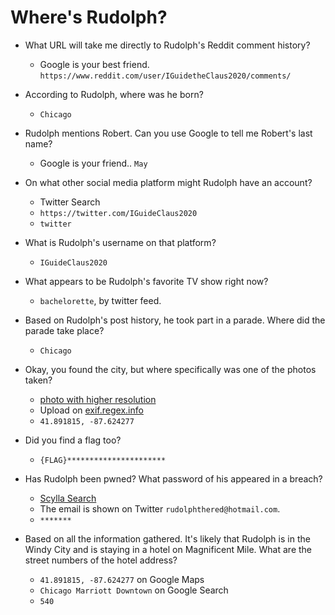 # Where's Rudolph?
- What URL will take me directly to Rudolph's Reddit comment history?

	- Google is your best friend. `https://www.reddit.com/user/IGuidetheClaus2020/comments/`

- According to Rudolph, where was he born?

	- `Chicago`
- Rudolph mentions Robert.  Can you use Google to tell me Robert's last name?

	- Google is your friend.. `May`
- On what other social media platform might Rudolph have an account?
	- Twitter Search
	- `https://twitter.com/IGuideClaus2020`
	- `twitter`

- What is Rudolph's username on that platform?

	- `IGuideClaus2020`

- What appears to be Rudolph's favorite TV show right now?

	- `bachelorette`, by twitter feed.

- Based on Rudolph's post history, he took part in a parade.  Where did the parade take place?

	- `Chicago`

- Okay, you found the city, but where specifically was one of the photos taken?

	- [photo with higher resolution](https://twitter.com/IGuideClaus2020/status/1331615839318138883)
	- Upload on [exif.regex.info](http://exif.regex.info)
	- `41.891815, -87.624277`

- Did you find a flag too?

	- `{FLAG}**********************`

- Has Rudolph been pwned? What password of his appeared in a breach?

	- [Scylla Search](https://scylla.sh/api)
	- The email is shown on Twitter `rudolphthered@hotmail.com`.
	- `*******`

- Based on all the information gathered.  It's likely that Rudolph is in the Windy City and is staying in a hotel on Magnificent Mile.  What are the street numbers of the hotel address?

	- `41.891815, -87.624277` on Google Maps
	- `Chicago Marriott Downtown` on Google Search
	- `540`
